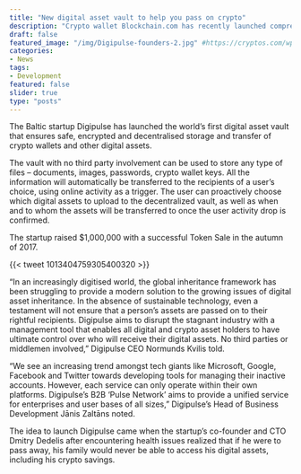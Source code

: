 ```yaml
---
title: "New digital asset vault to help you pass on crypto"
description: "Crypto wallet Blockchain.com has recently launched comprehensive institutional platform called Blockchain Principal Strategies (BPS)."
draft: false
featured_image: "/img/Digipulse-founders-2.jpg" #https://cryptos.com/wp-content/uploads/2018/07/Digipulse-founders-2-910x420.jpg"
categories:
- News
tags:
- Development
featured: false
slider: true
type: "posts"
---
```

The Baltic startup Digipulse has launched the world’s first digital asset vault that ensures safe, encrypted and decentralised storage and transfer of crypto wallets and other digital assets.

The vault with no third party involvement can be used to store any type of files – documents, images, passwords, crypto wallet keys. All the information will automatically be transferred to the recipients of a user’s choice, using online activity as a trigger. The user can proactively choose which digital assets to upload to the decentralized vault, as well as when and to whom the assets will be transferred to once the user activity drop is confirmed.

The startup raised $1,000,000 with a successful Token Sale in the autumn of 2017.

{{< tweet 1013404759305400320 >}}

“In an increasingly digitised world, the global inheritance framework has been struggling to provide a modern solution to the growing issues of digital asset inheritance. In the absence of sustainable technology, even a testament will not ensure that a person’s assets are passed on to their rightful recipients. Digipulse aims to disrupt the stagnant industry with a management tool that enables all digital and crypto asset holders to have ultimate control over who will receive their digital assets. No third parties or middlemen involved,” Digipulse CEO Normunds Kvilis told.

“We see an increasing trend amongst tech giants like Microsoft, Google, Facebook and Twitter towards developing tools for managing their inactive accounts. However, each service can only operate within their own platforms. Digipulse’s B2B ‘Pulse Network’ aims to provide a unified service for enterprises and user bases of all sizes,” Digipulse’s Head of Business Development Jānis Zaltāns noted.

The idea to launch Digipulse came when the startup’s co-founder and CTO Dmitry Dedelis after encountering health issues realized that if he were to pass away, his family would never be able to access his digital assets, including his crypto savings.
